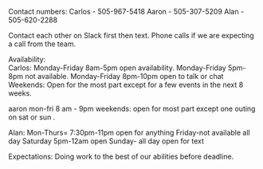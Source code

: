 Contact numbers:
Carlos - 505-967-5418
Aaron - 505-307-5209
Alan - 505-620-2288

Contact each other on Slack first then text.  Phone calls if we are expecting a call from the team.


Availability:  
Carlos: Monday-Friday 8am-5pm open availability.
Monday-Friday 5pm-8pm not available.
Monday-Friday 8pm-10pm open to talk or chat
Weekends: Open for the most part except for a few events in the next 8 weeks. 

aaron mon-fri 8 am - 9pm
weekends: open for most part except one outing on sat or sun .

Alan: Mon-Thurs= 7:30pm-11pm open for anything
Friday-not available all day
Saturday 5pm-12am open
Sunday- all day open for text


Expectations:  Doing work to the best of our abilities before deadline.
